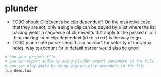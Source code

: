 # plunder

+ TODO should ClipEvent's be clip-dependent? On the restrictive case that they are not, only a single clip can be played by a list where the list parsing yields a sequence of clip-events that apply to the passed clip. i think making them clip-dependent (`kick.start`) is the way to go
+ TODO piano note parser should also account for velocity of individual notes. way to account for in default parser would also be good

```sh
# Run your project-file
# you can export audio by using plunder.export somewhere in the file
# you can play audio by using plunder.play somewhere in the file
lua demo.lua
```
